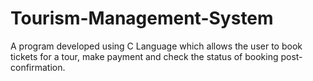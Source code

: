 # Tourism-Management-System
A program developed using C Language which allows the user to book tickets for a tour, make payment and check the status of booking post-confirmation.
